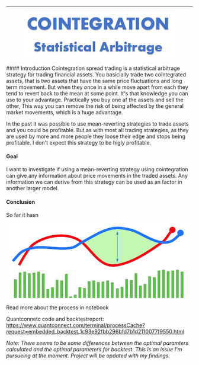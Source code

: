 ----
<p align="center">
  <img src="img/Cointegration.png" />
</p>
#### Introduction
Cointegration spread trading is a statistical arbitrage strategy for trading financial assets. You basicially trade two cointegrated assets, that is two assets that have the same price fluctuations and long term movement. But when they once in a while move apart from each they tend to revert back to the mean at some point. It's that knowledge you can use to your advantage.
Practically you buy one af the assets and sell the other, This way you can remove the risk of being affected by the general market movements, which is a huge advantage. 

In the past it was possible to use mean-reverting strategies to trade assets and you could be profitable. But as with most all trading strategies, as they are used by more and more people they loose their edge and stops being profitable. I don't expect this strategy to be higly profitable.
#### Goal
I want to investigate if using a mean-reverting strategy using cointegration can give any information about price movements in the traded assets. Any information we can derive from this strategy can be used as an factor in another larger model.

#### Conclusion
So far it hasn

![Graphs](img/Github_graphs.jpg)

Read more about the process in notebook

Quantconnetc code and backtestreport:</br>
https://www.quantconnect.com/terminal/processCache?request=embedded_backtest_1c93e92fbb296bfd7b1d2110077f9550.html

*Note: There seems to be some differences between the optimal paramters calculated and the optimal parameters for backtest. This is an issue I'm pursueing at the moment. Project will be opdated with my findings.*

<!--stackedit_data:
eyJoaXN0b3J5IjpbMTQ2NjAwNDI5MSw1MjY1OTk0NTQsLTU0Mj
g0MzIxOCwxNzcxOTAzMDgxLDIwMDM4Njg2NTMsMTI5MTk3MzAy
LDE4NTU2NDk4OTcsMTMzOTU1NzE3MywxOTY3OTI3NTU0LDExMz
M1OTA3ODIsLTE0MzM3OTgwNzEsLTEzMTM0MzgxNjIsNDU4NDYy
OTcyLC0xMDAzMDgwNjEyLC0zNjgxODQxMjhdfQ==
-->